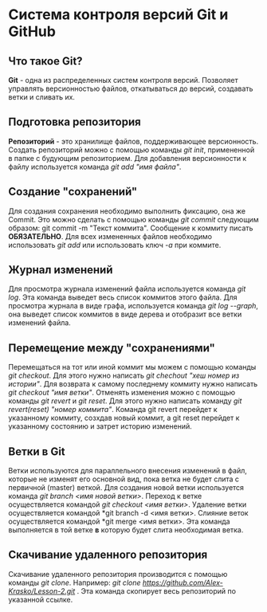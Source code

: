 # Система контроля версий Git и GitHub

## Что такое Git?

__Git__ - одна из распределенных систем контроля версий. Позволяет управлять версионностью файлов, откатываться до версий, создавать ветки и сливать их.

## Подготовка репозитория

**Репозиторий** - это хранилище файлов, поддерживающее версионность. Создать репозиторий можно с помощью команды *git init*, примененной в папке с будующим репозиторием.
Для добавления версионности к файлу используется команда *git add "имя файла"*.

## Создание "сохранений"

Для создания сохранения необходимо выполнить фиксацию, она же Commit. Это можно сделать с помощью команды *git commit* следующим образом: git commit -m "Текст коммита". Сообщение к коммиту писать **ОБЯЗАТЕЛЬНО**.
Для всех измененных файлов необходимо использовать *git add* или использовать ключ *-a* при коммите.

## Журнал изменений

Для просмотра журнала изменений файла используется команда *git log*. Эта команда выведет весь список коммитов этого файла. Для просмотра журнала в виде графа, используется команда *git log --graph*, она выведет список коммитов в виде дерева и отобразит все ветки изменений файла.

## Перемещение между "сохранениями"

Перемещаться на тот или иной коммит мы можем с помощью команды *git checkout*. Для этого нужно написать *git chechout "хеш номер из истории"*. Для возврата к самому последнему коммиту нужно написать *git checkout "имя ветки"*.
Отменять изменения можно с помощью команды *git revert* и *git reset*. Для этого нужно написать команду *git revert(reset) "номер коммита"*. Команда git revert перейдет к указанному коммиту, созхдав новый коммит, а git reset перейдет к указанному состоянию и затрет историю изменений.

## Ветки в Git

Ветки используются для параллельного внесения изменений в файл, которые не изменят его основной вид, пока ветка не будет слита с первичной (master) веткой.
    Для создания новой ветки используется
команда *git branch <имя новой ветки>*.
    Переход к ветке осуществляется командой
*git checkout <имя ветки>*.
    Удаление ветки осуществляется командой
*git branch -d <имя ветки>. 
    Слияние веток осуществляется командой *git
merge <имя ветки>. Эта команда выполняется в той ветке **в** которую будет слита
необходимая ветка.

## Скачивание удаленного репозитория

Скачивание удаленного репозитория производится с помощью команды *git clone*. Например: *git clone https://github.com/Alex-Krasko/Lesson-2.git* . Эта команда скопирует весь репозиторий по указанной ссылке.